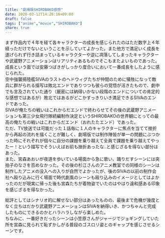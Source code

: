 ```yaml
---
title: "劇場版SHIROBAKO感想"
date: 2020-03-12T14:28:16+09:00
draft: false
tags: ["anime","movie","SHIROBAKO"]
share: true
---
```

まず作品内で４年を経て各キャラクターの成長を感じられたのはただ数字上４年経っただけでないということを示していてよかった。また他方で満足いく成長を遂げられず行き詰まっているキャラクターや逆に凋落してしまったキャラクターや武蔵野アニメーションはリアリティあるものでそこもまたよいものであった。成長という面では安藤つばきがしっかり度合いにおいて一番成長をしたように感じられた。  
空中強襲揚陸艦SIVAのラストのヘドウィグたちが仲間のために犠牲になって敵兵に群がられる描写は敗北エンドでありつつも彼らの覚悟が活きたもので、劇中でも言及されていた通り（厳密には納得いかない段階のエンドについての肯定的な感想ではあるが）敗北ではあるがどこかすっきりいき満足できるSIVAのエンドであった。  
SIVAが俺たちの戦いはこれからだエンドで終わらせてその後の武蔵野アニメーションも第三少女飛行隊続編制作決定というSHIROBAKOの世界観にとっての最高の俺たちの戦いはこれからだエンド（おれたたエンド）であった。  
ただ、TV放送では可能だった１話毎に１人のキャラクターに焦点を当てて挫折から再起の流れを描くことが難しく、劇場版では制作陣皆が単一の問題にぶつかった時にそれぞれが個々に自分の課題を乗り越えて全員で課題を乗り越えてやったー！という描写でそういえばお前も挫折あったな..と感じざるを得ない部分はあった。  
また、宮森あおいが夜道を歩いている場面から急に歌い、踊りだすシーンには突拍子のなさを否めなかった。その後の杉江さんのアニメ教室での同様のシーンは制作したアニメの没入への入りが自然でよかったが、後のSIVAの以前の制作会社へ殴り込みに行く場面で時代劇風のシーンも殴り込みのイメージとしてはよかったのだが現実に帰った後も宮森たちが着物姿でいたのはやはり違和感ある印象を感じざるを得なかった。  
  
総評としてはシナリオ的に解せない部分はあったものの、最後まで危機が幾度となく立ちはだかり武蔵野アニメーションはSIVAを納得いき、かつちゃんと完成したものにできるのかとハラハラしながら楽しめた。  
ちなみに、一番好きだったシーンは小笠原さんがジャージでジョギングしていた所を宮森に見られて恥ずかしがる普段のゴスロリ姿とのギャップを感じさせるシーンです。